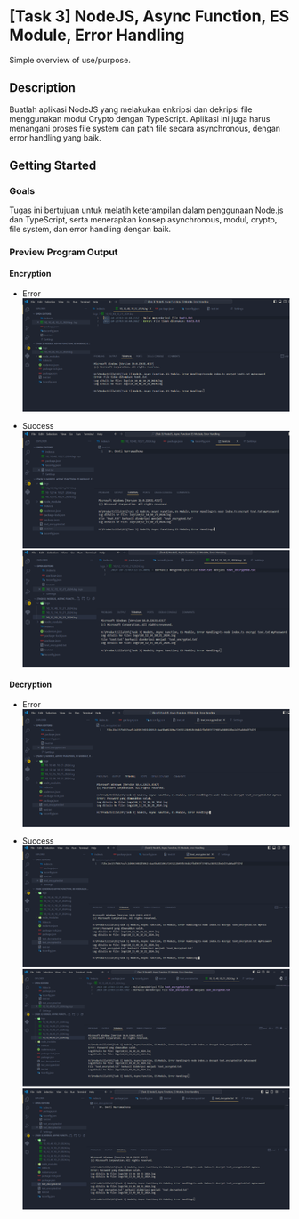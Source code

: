 # [Task 3] NodeJS, Async Function, ES Module, Error Handling

Simple overview of use/purpose.

## Description

Buatlah aplikasi NodeJS yang melakukan enkripsi dan dekripsi file menggunakan modul Crypto dengan TypeScript. Aplikasi ini juga harus menangani proses file system dan path file secara asynchronous, dengan error handling yang baik.


## Getting Started

### Goals
Tugas ini bertujuan untuk melatih keterampilan dalam penggunaan Node.js dan TypeScript, serta menerapkan konsep asynchronous, modul, crypto, file system, dan error handling dengan baik.
### Preview Program Output
#### Encryption
* Error
![Error](https://github.com/rrdentin/Productzilla/blob/main/%5BTask%203%5D%20NodeJS%2C%20Async%20Function%2C%20ES%20Module%2C%20Error%20Handling/assets/1.png)

* Success
![Success](https://github.com/rrdentin/Productzilla/blob/main/%5BTask%203%5D%20NodeJS%2C%20Async%20Function%2C%20ES%20Module%2C%20Error%20Handling/assets/2.png)
![Success](https://github.com/rrdentin/Productzilla/blob/main/%5BTask%203%5D%20NodeJS%2C%20Async%20Function%2C%20ES%20Module%2C%20Error%20Handling/assets/3.png)


#### Decryption
* Error
![Error](https://github.com/rrdentin/Productzilla/blob/main/%5BTask%203%5D%20NodeJS%2C%20Async%20Function%2C%20ES%20Module%2C%20Error%20Handling/assets/4.png)

* Success
![Success](https://github.com/rrdentin/Productzilla/blob/main/%5BTask%203%5D%20NodeJS%2C%20Async%20Function%2C%20ES%20Module%2C%20Error%20Handling/assets/5.png)
![Success](https://github.com/rrdentin/Productzilla/blob/main/%5BTask%203%5D%20NodeJS%2C%20Async%20Function%2C%20ES%20Module%2C%20Error%20Handling/assets/6.png)
![Success](https://github.com/rrdentin/Productzilla/blob/main/%5BTask%203%5D%20NodeJS%2C%20Async%20Function%2C%20ES%20Module%2C%20Error%20Handling/assets/7.png)


